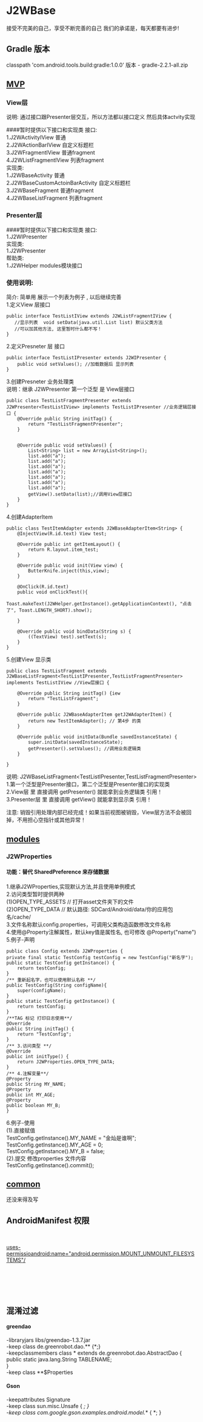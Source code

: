 J2WBase
===================================
接受不完美的自己，享受不断完善的自己 我们的承诺是，每天都要有进步!

Gradle 版本
-----------------------------------
classpath 'com.android.tools.build:gradle:1.0.0'
版本 - gradle-2.2.1-all.zip

[MVP](https://github.com/J2W/mvn-repo-j2w/blob/master/Explain/J2W_MVP.md)
-----------------------------------

### View层
说明: 通过接口跟Presenter层交互，所以方法都以接口定义 然后具体actvity实现

####暂时提供以下接口和实现类
接口:<br />
1.J2WActivityIView 普通<br />
2.J2WActionBarIView 自定义标题栏<br />
3.J2WFragmentIView 普通fragment<br />
4.J2WListFragmentIView 列表fragment <br />
实现类:<br />
1.J2WBaseActivity 普通<br />
2.J2WBaseCustomActoinBarActivity 自定义标题栏<br />
3.J2WBaseFragment 普通fragment<br />
4.J2WBaseListFragment 列表fragment<br />

### Presenter层
####暂时提供以下接口和实现类
接口:<br />
1.J2WIPresenter<br />
实现类:<br />
1.J2WPresenter<br />
帮助类:<br />
1.J2WHelper modules模块接口<br />

### 使用说明:
简介: 简单用 展示一个列表为例子 , 以后继续完善 <br />
1.定义View 层接口<br />

    public interface TestListIView extends J2WListFragmentIView {
       //显示列表  void setData(java.util.List list) 默认父类方法 
       //可以加其他方法, 这里暂时什么都不写！
    }
2.定义Presneter 层 接口<br />

    public interface TestListIPresenter extends J2WIPresenter {
        public void setValues(); //加载数据后 显示列表
    }
3.创建Presneter 业务处理类<br />
说明：继承 J2WPresenter<TestListIView>  第一个泛型 是 View层接口<br />

    public class TestListFragmentPresenter extends J2WPresenter<TestListIView> implements TestListIPresenter //业务逻辑层接口 { 
    	@Override public String initTag() {
    		return "TestListFragmentPresenter";
    	}
    
    
    	@Override public void setValues() {
    	    List<String> list = new ArrayList<String>();
    		list.add("a");
    		list.add("a");
    		list.add("a");
    		list.add("a");
    		list.add("a");
    		list.add("a");
    		list.add("a");
    		getView().setData(list);//调用View层接口
    	}
    }
4.创建AdapterItem<br />

    public class TestItemAdapter extends J2WBaseAdapterItem<String> {
    	@InjectView(R.id.text) View test;
    
    	@Override public int getItemLayout() {
    		return R.layout.item_test;
    	}
    
    	@Override public void init(View view) {
    		ButterKnife.inject(this,view);
    	}
    
        @OnClick(R.id.text)
        public void onClickTest(){
            Toast.makeText(J2WHelper.getInstance().getApplicationContext(), "点击了", Toast.LENGTH_SHORT).show();
    
        }
        
    	@Override public void bindData(String s) {
    		((TextView) test).setText(s);
    	}
    }

5.创建View 显示类<br />

    public class TestListFragment extends J2WBaseListFragment<TestListIPresenter,TestListFragmentPresenter> implements TestListIView //View层接口 {
    
    	@Override public String initTag() {iew
    		return "TestListFragment";
    	}
    
    	@Override public J2WBaseAdapterItem getJ2WAdapterItem() {
    		return new TestItemAdapter(); // 第4步 的类
    	}
    
    	@Override public void initData(Bundle savedInstanceState) {
    		super.initData(savedInstanceState);
    		getPresenter().setValues(); //调用业务逻辑类
    	}
    	
    }
    
说明: J2WBaseListFragment<TestListIPresenter,TestListFragmentPresenter><br />
1.第一个泛型是Presenter接口，第二个泛型是Presenter接口的实现类<br />
2.View层 里 直接调用 getPresenter() 就能拿到业务逻辑类 引用！<br />
3.Presenter层 里 直接调用 getView() 就能拿到显示类 引用！<br />

注意: 销毁引用处理内部已经完成！如果当前视图被销毁，View层方法不会被回掉，不用担心空指针或其他异常！

[modules](https://github.com/J2W/mvn-repo-j2w/blob/master/Explain/J2W_MODULES.md)
-----------------------------------
### J2WProperties
#### 功能：替代 SharedPreference 来存储数据

1.继承J2WProperties,实现默认方法,并且使用单例模式<br />
2.访问类型暂时提供两种<br />
   (1)OPEN_TYPE_ASSETS // 打开asset文件夹下的文件<br />
   (2)OPEN_TYPE_DATA   // 默认路径: SDCard/Android/data/你的应用包名/cache/<br />
3.文件名称默认config.properties，可调用父类构造函数修改文件名称<br />
4.使用@Property注解属性，默认key值是属性名, 也可修改 @Property("name")<br />
5.例子-声明<br />

    public class Config extends J2WProperties {
    private final static TestConfig testConfig = new TestConfig("新名字");
    public static TestConfig getInstance() {
        return testConfig;
    }
    /** 重新起名字，也可以使用默认名称 **/
    public TestConfig(String configName){
        super(configName);
    }
    public static TestConfig getInstance() {
        return testConfig;
    }
    /**TAG 标记 打印日志使用**/
    @Override
    public String initTag() {
        return "TestConfig";
    }
    /** 3.访问类型 **/
    @Override
    public int initType() {
        return J2WProperties.OPEN_TYPE_DATA;
    }
    /** 4.注解变量**/
    @Property
    public String MY_NAME;
    @Property
    public int MY_AGE;
    @Property
    public boolean MY_B;
    }
    
6.例子-使用<br />
(1).直接赋值<br />
TestConfig.getInstance().MY_NAME = "金灿是谁啊";<br />
TestConfig.getInstance().MY_AGE = 0;<br />
TestConfig.getInstance().MY_B = false;<br />
(2).提交 修改properties 文件内容<br />
TestConfig.getInstance().commit();<br />



[common](https://github.com/J2W/mvn-repo-j2w/blob/master/Explain/J2W_COMMON.md)
-----------------------------------
还没来得及写


AndroidManifest 权限
-----------------------------------
<!-- SDCard中创建与删除文件权限 --><br />
<uses-permissioandroid:name="android.permission.MOUNT_UNMOUNT_FILESYSTEMS"/>
<!-- 读写权限 --><br />
<uses-permission android:name="android.permission.READ_EXTERNAL_STORAGE"/><br />
<uses-permission android:name="android.permission.WRITE_EXTERNAL_STORAGE"/><br />

混淆过滤
-----------------------------------
#### greendao
-libraryjars libs/greendao-1.3.7.jar<br />
-keep class de.greenrobot.dao.** {*;}<br />
-keepclassmembers class * extends de.greenrobot.dao.AbstractDao {<br />
    public static java.lang.String TABLENAME;<br />
}<br />
-keep class **$Properties<br />
#### Gson
-keepattributes Signature<br />
-keep class sun.misc.Unsafe { *; }<br />
-keep class com.google.gson.examples.android.model.** { *; }<br />